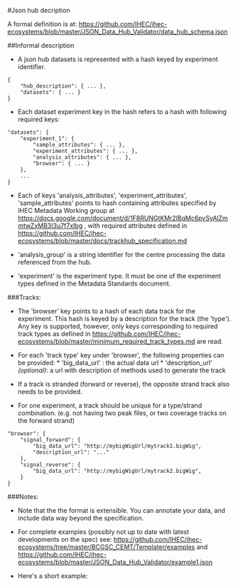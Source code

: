 #Json hub decription 

A formal definition is at: https://github.com/IHEC/ihec-ecosystems/blob/master/JSON_Data_Hub_Validator/data_hub_schema.json

##Informal description

* A json hub datasets is represented with a hash keyed by experiment identifier.

```
{
    "hub_description": { ... },
    "datasets": { ... }
}
```


* Each dataset experiment key in the hash refers to a hash with following required keys:

```
"datasets": {
    "experiment_1": {
        "sample_attributes": { ... },
        "experiment_attributes": { ... },
        "analysis_attributes": { ... },
        "browser": { ... }
    },
    ...
}
```

* Each of keys 'analysis_attributes', 'experiment_attributes', 'sample_attributes' points to hash containing attributes specified by IHEC Metadata Working group at https://docs.google.com/document/d/1F8RUNGtKMr2lBqMc6pvSyAlZmmtwZxMB3I3u7f7xIbg , with required attributes defined in https://github.com/IHEC/ihec-ecosystems/blob/master/docs/trackhub_specification.md

* 'analysis_group' is a string identifier for the centre processing the data referenced from the hub. 

* 'experiment' is the experiment type. It must be one of the experiment types defined in the Metadata Standards document.


###Tracks:

* The 'browser' key points to a hash of each data track for the experiment. This hash is keyed by a description for the track (the 'type'). Any key is supported, however, only keys corresponding to required track types as defined in https://github.com/IHEC/ihec-ecosystems/blob/master/minimum_required_track_types.md are read. 

* For each 'track type' key under 'browser', the following properties can be provided:
	  * 'big_data_url' : the actual data url
      * 'description_url' *(optional)*: a url with description of methods used to generate the track

* If a track is stranded (forward or reverse), the opposite strand track also needs to be provided.

* For one experiment, a track should be unique for a type/strand combination. (e.g. not having two peak files, or two coverage tracks on the forward strand)

```
"browser": {
	"signal_forward": {
		"big_data_url": "http://mybigWigUrl/mytrack1.bigWig",
		"description_url": "..."
	},
	"signal_reverse": {
		"big_data_url": "http://mybigWigUrl/mytrack2.bigWig",
	}
}
```


###Notes:

* Note that the the format is extensible. You can annotate your data, and include data way beyond the specification.   

* For complete examples (possibly not up to date with latest developments on the spec) see: https://github.com/IHEC/ihec-ecosystems/tree/master/BCGSC_CEMT/Templater/examples and https://github.com/IHEC/ihec-ecosystems/blob/master/JSON_Data_Hub_Validator/example1.json

* Here's a short example:
